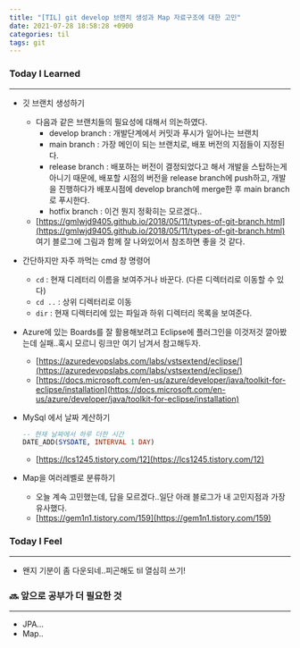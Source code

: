 ```yaml
---
title: "[TIL] git develop 브랜치 생성과 Map 자료구조에 대한 고민"
date: 2021-07-28 18:58:28 +0900
categories: til
tags: git
---
```


### Today I Learned

---

- 깃 브랜치 생성하기
    - 다음과 같은 브랜치들의 필요성에 대해서 의논하였다.
        - develop branch
        : 개발단계에서 커밋과 푸시가 일어나는 브랜치
        - main branch
        : 가장 메인이 되는 브랜치로, 배포 버전의 지점들이 지정된다.
        - release branch
        : 배포하는 버전이 결정되었다고 해서 개발을 스탑하는게 아니기 때문에, 배포할 시점의 버전을 release branch에 push하고, 개발을 진행하다가 배포시점에 develop branch에 merge한 후 main branch로 푸시한다.
        - hotfix branch
        : 이건 뭔지 정확히는 모르겠다..
    - [https://gmlwjd9405.github.io/2018/05/11/types-of-git-branch.html](https://gmlwjd9405.github.io/2018/05/11/types-of-git-branch.html)
    여기 블로그에 그림과 함께 잘 나와있어서 참조하면 좋을 것 같다.

  

- 간단하지만 자주 까먹는 cmd 창 명령어
    - `cd` : 현재 디레터리 이름을 보여주거나 바꾼다. (다른 디렉터리로 이동할 수 있다)
    - `cd ..` : 상위 디렉터리로 이동
    - `dir` : 현재 디렉터리에 있는 파일과 하위 디렉터리 목록을 보여준다.

  

- Azure에 있는 Boards를 잘 활용해보려고 Eclipse에 플러그인을 이것저것 깔아봤는데 실패..혹시 모르니 링크만 여기 남겨서 참고해두자.
    - [https://azuredevopslabs.com/labs/vstsextend/eclipse/](https://azuredevopslabs.com/labs/vstsextend/eclipse/)
    - [https://docs.microsoft.com/en-us/azure/developer/java/toolkit-for-eclipse/installation](https://docs.microsoft.com/en-us/azure/developer/java/toolkit-for-eclipse/installation)

      

- MySql 에서 날짜 계산하기

    ```sql
    -- 현재 날짜에서 하루 더한 시간
    DATE_ADD(SYSDATE, INTERVAL 1 DAY)
    ```

    - [https://lcs1245.tistory.com/12](https://lcs1245.tistory.com/12)

        

- Map을 여러레벨로 분류하기
    - 오늘 계속 고민했는데, 답을 모르겠다..일단 아래 블로그가 내 고민지점과 가장 유사했다.
    - [https://gem1n1.tistory.com/159](https://gem1n1.tistory.com/159)
      

### Today I Feel

---

- 왠지 기분이 좀 다운되네..피곤해도 til 열심히 쓰기!  
  
    
### 🔜 앞으로 공부가 더 필요한 것

---

- JPA…
- Map..